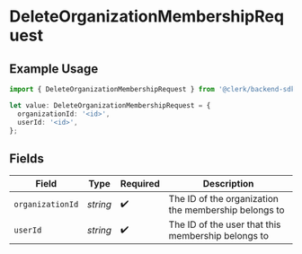 # DeleteOrganizationMembershipRequest

## Example Usage

```typescript
import { DeleteOrganizationMembershipRequest } from '@clerk/backend-sdk/models/operations';

let value: DeleteOrganizationMembershipRequest = {
  organizationId: '<id>',
  userId: '<id>',
};
```

## Fields

| Field            | Type     | Required           | Description                                          |
| ---------------- | -------- | ------------------ | ---------------------------------------------------- |
| `organizationId` | _string_ | :heavy_check_mark: | The ID of the organization the membership belongs to |
| `userId`         | _string_ | :heavy_check_mark: | The ID of the user that this membership belongs to   |
